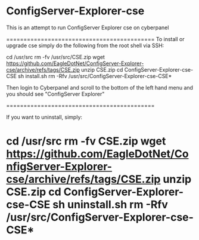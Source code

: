 # ConfigServer-Explorer-cse
This is an attempt to run ConfigServer Explorer cse on cyberpanel

===========================================
To install or upgrade cse simply do the following from the root shell via SSH:

cd /usr/src
rm -fv /usr/src/CSE.zip
wget https://github.com/EagleDotNet/ConfigServer-Explorer-cse/archive/refs/tags/CSE.zip
unzip CSE.zip
cd ConfigServer-Explorer-cse-CSE
sh install.sh
rm -Rfv /usr/src/ConfigServer-Explorer-cse-CSE*

Then login to Cyberpanel and scroll to the bottom of the left hand menu and you should see "ConfigServer Explorer"

===========================================

If you want to uninstall, simply:

cd /usr/src
rm -fv CSE.zip
wget https://github.com/EagleDotNet/ConfigServer-Explorer-cse/archive/refs/tags/CSE.zip
unzip CSE.zip
cd ConfigServer-Explorer-cse-CSE
sh uninstall.sh
rm -Rfv /usr/src/ConfigServer-Explorer-cse-CSE*
===========================================
